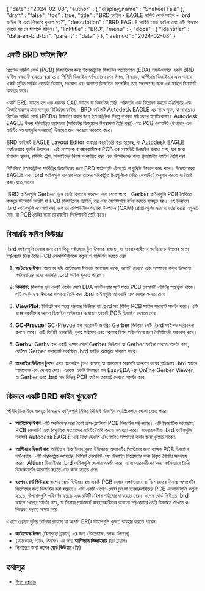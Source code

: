 {
  "date" : "2024-02-08",
  "author" : {
    "display_name" : "Shakeel Faiz"
},
  "draft" : "false",
  "toc" : true,
  "title" : "BRD ফাইল - EAGLE সার্কিট বোর্ড ফাইল - .brd ফাইল কি এবং কিভাবে খুলতে হয়?",
  "description" : "BRD EAGLE সার্কিট বোর্ড ফাইল এবং এটি কিভাবে খুলতে হয় সে সম্পর্কে জানুন।",
  "linktitle" : "BRD",
  "menu" : {
    "docs" : {
      "identifier" : "data-en-brd-bn",
      "parent" : "data"
}
},
  "lastmod" : "2024-02-08"
}

## একটি BRD ফাইল কি?

প্রিন্টেড সার্কিট বোর্ড (PCB) ডিজাইনের জন্য ইলেকট্রনিক ডিজাইন অটোমেশন (EDA) সফটওয়্যারে একটি BRD ফাইল ফরম্যাট ব্যবহার করা হয়। পিসিবি ডিজাইন সফ্টওয়্যার যেমন ঈগল, কিক্যাড, অল্টিয়াম ডিজাইনার এবং অন্যরা একটি মুদ্রিত সার্কিট বোর্ডের বিন্যাস, সংযোগ এবং অন্যান্য ডিজাইন-সম্পর্কিত তথ্য সংরক্ষণের জন্য এই ফাইল বিন্যাসটি ব্যবহার করে।

একটি BRD ফাইল হল এক ধরনের CAD ফাইল যা ডিজাইন তৈরি, পরিবর্তন এবং বিশ্লেষণ করতে ইঞ্জিনিয়ার এবং ডিজাইনারদের দ্বারা ব্যবহৃত ডিজিটাল ফাইল। BRD ফাইলটি Autodesk EAGLE এর সাথে যুক্ত, যা সাধারণত প্রিন্টেড সার্কিট বোর্ড (PCBs) ডিজাইন করার জন্য ইলেকট্রনিক্স শিল্পে ব্যবহৃত সফ্টওয়্যার অ্যাপ্লিকেশন। Autodesk EAGLE উভয় পরিকল্পিত ক্যাপচার (সার্কিটের ভিজ্যুয়াল উপস্থাপনা তৈরি করা) এবং PCB লেআউট (উপাদান এবং রাউটিং সংযোগগুলি সাজানো) উভয়ের জন্য সরঞ্জাম সরবরাহ করে।

BRD ফাইলটি EAGLE Layout Editor ব্যবহার করে তৈরি করা হয়েছে, যা Autodesk EAGLE সফটওয়্যার স্যুটের উপাদান। এই সম্পাদক ব্যবহারকারীদের PCB এর লেআউট ডিজাইন করতে দেয়, যার মধ্যে উপাদান স্থাপন, রাউটিং ট্রেস, ডিজাইনের নিয়ম সংজ্ঞায়িত করা এবং উত্পাদনের জন্য প্রয়োজনীয় ফাইল তৈরি করা।

পিসিবিতে ইলেকট্রনিক সার্কিট্রির ডিজাইনের জন্য BRD ফাইলগুলি টেমপ্লেট বা ব্লুপ্রিন্ট হিসাবে কাজ করে। ডিজাইনাররা EAGLE এবং .brd ফাইলগুলি ব্যবহার করে তাদের পরিকল্পিত চিত্রগুলিকে ভৌত লেআউটে অনুবাদ করতে যা তৈরি করা যেতে পারে।

.BRD ফাইলগুলি Gerber ড্রিল ডেটা বিন্যাসে সংরক্ষণ করা যেতে পারে। Gerber ফাইলগুলি PCB তৈরিতে ব্যবহৃত স্ট্যান্ডার্ড ফর্ম্যাট যা PCB ডিজাইনের প্যাটার্ন, স্তর এবং বৈশিষ্ট্যগুলি বর্ণনা করতে ব্যবহৃত হয়। এই বিন্যাসে .brd ফাইলগুলি সংরক্ষণ করা হলে তা কম্পিউটার-সহায়ক উত্পাদন (CAM) প্রোগ্রামগুলির দ্বারা ব্যবহার করার অনুমতি দেয়, যা PCB তৈরির জন্য প্রয়োজনীয় নির্দেশাবলী তৈরি করে।

## বিআরডি ফাইল ভিউয়ার

.brd ফাইলগুলি দেখার জন্য বেশ কিছু সফ্টওয়্যার টুল উপলব্ধ রয়েছে, যা ব্যবহারকারীদের অটোডেস্ক ঈগলের মতো সফ্টওয়্যার দিয়ে তৈরি PCB লেআউটগুলিকে কল্পনা ও পরিদর্শন করতে দেয়৷

1.  **অটোডেস্ক ঈগল**: আপনার যদি অটোডেস্ক ঈগলের অ্যাক্সেস থাকে, আপনি দেখতে এবং সম্পাদনা করার উদ্দেশ্যে সফ্টওয়্যারের মধ্যে সরাসরি .brd ফাইল খুলতে পারেন।
    
2.  **কিক্যাড**: কিক্যাড হল একটি ওপেন সোর্স EDA সফটওয়্যার স্যুট যাতে PCB লেআউট এডিটর অন্তর্ভুক্ত থাকে। এটি অটোডেস্ক ঈগলের সাহায্যে তৈরি করা .brd ফাইলগুলি আমদানি এবং দেখার ক্ষমতা রাখে।
    
3.  **ViewPlot**: ভিউপ্লট হল স্বতন্ত্র গারবার ভিউয়ার যা .brd সহ বিভিন্ন PCB ফাইল ফরম্যাট সমর্থন করে। এটি ব্যবহারকারীদের আসল ডিজাইন সফ্টওয়্যার প্রয়োজন ছাড়াই PCB ডিজাইন দেখতে দেয়।
    
4.  **GC-Prevue**: GC-Prevue হল আরেকটি জনপ্রিয় Gerber ভিউয়ার যেটি .brd ফাইলও পরিচালনা করতে পারে। এটি পিসিবি লেআউট, দূরত্ব পরিমাপ এবং নকশার বিশদ পরিদর্শনের জন্য বৈশিষ্ট্যগুলি সরবরাহ করে।
    
5.  **Gerbv**: Gerbv হল একটি ওপেন সোর্স Gerber ভিউয়ার যা Gerber ফাইল দেখতে সমর্থন করে, যেটিতে Gerber ফরম্যাটে সংরক্ষিত .brd ফাইল অন্তর্ভুক্ত থাকতে পারে।
    
6.  **অনলাইন ভিউয়ার টুলস**: এমন অনলাইন টুলও রয়েছে যা আপনাকে সরাসরি আপনার ওয়েব ব্রাউজারে .brd ফাইল আপলোড এবং দেখতে দেয়। এরকম একটি উদাহরণ হল EasyEDA-এর Online Gerber Viewer, যা Gerber এবং .brd সহ বিভিন্ন PCB ফাইল ফরম্যাট দেখতে সমর্থন করে।

## কিভাবে একটি BRD ফাইল খুলবেন?

পিসিবি ডিজাইনে ব্যবহৃত বিআরডি ফাইলগুলি বিভিন্ন পিসিবি ডিজাইন অ্যাপ্লিকেশনে খোলা যেতে পারে।

- **অটোডেস্ক ঈগল**: এটি অটোডেস্ক দ্বারা তৈরি ক্রস-প্ল্যাটফর্ম PCB ডিজাইন সফ্টওয়্যার। এটি স্কিম্যাটিক ডায়াগ্রাম, PCB লেআউট এবং বৈদ্যুতিক সংযোগের রাউটিং তৈরি করতে সহায়তা করে। ব্যবহারকারীরা .brd ফাইলগুলি সরাসরি Autodesk EAGLE-এর মধ্যে দেখতে এবং আরও সম্পাদনা করার জন্য খুলতে পারেন৷
    
- **আল্টিয়াম ডিজাইনার**: অল্টিয়াম ডিজাইনার মূলত উইন্ডোজ অপারেটিং সিস্টেমের জন্য ব্যাপক PCB ডিজাইন সফ্টওয়্যার। এটি পরিকল্পিত ক্যাপচার, পিসিবি লেআউট এবং ডিজাইন বিশ্লেষণের জন্য বিস্তৃত বৈশিষ্ট্য সরবরাহ করে। Altium ডিজাইনার .brd ফাইলগুলি খোলার সমর্থন করে, যা ব্যবহারকারীদের অন্য সফ্টওয়্যারে তৈরি ডিজাইনগুলি আমদানি করতে এবং কাজ করতে দেয়৷
    
- **ওপেন বোর্ড ভিউয়ার**: ওপেন বোর্ড ভিউয়ার হল একটি PCB দেখার সফটওয়্যার যা বিশেষভাবে লিনাক্স অপারেটিং সিস্টেমের জন্য ডিজাইন করা হয়েছে। এটি একটি ওপেন-সোর্স টুল যা ব্যবহারকারীদের PCB লেআউটগুলি কল্পনা করতে, উপাদানগুলি পরিদর্শন করতে এবং রাউটিং বিশদ পর্যালোচনা করতে দেয়। ওপেন বোর্ড ভিউয়ার .brd ফাইল খোলার সমর্থন করে, যা লিনাক্স প্ল্যাটফর্মে ব্যবহারকারীদের অন্যান্য সফ্টওয়্যারে তৈরি ডিজাইন দেখতে ও বিশ্লেষণ করতে সক্ষম করে।

এখানে প্রোগ্রামগুলির তালিকা রয়েছে যা আপনি BRD ফাইলগুলি খুলতে ব্যবহার করতে পারেন।

- **অটোডেস্ক ঈগল** (বিনামূল্যে ট্রায়াল) এর জন্য (উইন্ডোজ, ম্যাক, লিনাক্স)
- (উইন্ডোজ, ম্যাক, লিনাক্স) এর জন্য **আল্টিয়াম ডিজাইনার** (ফ্রি ট্রায়াল)
- লিনাক্সের জন্য **ওপেন বোর্ড ভিউয়ার** (ফ্রি)

## তথ্যসূত্র
* [ঈগল প্রোগ্রাম](https://en.wikipedia.org/wiki/EAGLE_(program))


